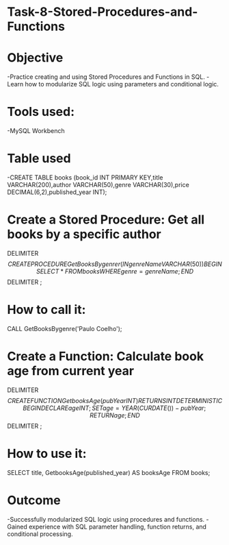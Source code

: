 # Task-8-Stored-Procedures-and-Functions

# Objective
-Practice creating and using Stored Procedures and Functions in SQL.
-Learn how to modularize SQL logic using parameters and conditional logic.

# Tools used: 
-MySQL Workbench

# Table used
-CREATE TABLE books (book_id INT PRIMARY KEY,title VARCHAR(200),author VARCHAR(50),genre VARCHAR(30),price DECIMAL(6,2),published_year INT);

# Create a Stored Procedure: Get all books by a specific author
DELIMITER $$
CREATE PROCEDURE GetBooksBygenrer(IN genreName VARCHAR(50))
BEGIN
SELECT * FROM books
WHERE genre = genreName;
END $$
DELIMITER ;

# How to call it:
CALL GetBooksBygenre('Paulo Coelho');

# Create a Function: Calculate book age from current year
DELIMITER $$
CREATE FUNCTION GetbooksAge(pubYear INT)
RETURNS INT
DETERMINISTIC
BEGIN
DECLARE age INT;
SET age = YEAR(CURDATE()) - pubYear;
RETURN age;
END $$
DELIMITER ;

# How to use it:
SELECT title, GetbooksAge(published_year) AS booksAge FROM books;

# Outcome
-Successfully modularized SQL logic using procedures and functions.
-Gained experience with SQL parameter handling, function returns, and conditional processing.

